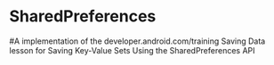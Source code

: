 # SharedPreferences
#A implementation of the developer.android.com/training Saving Data lesson for Saving Key-Value Sets
Using the SharedPreferences API
